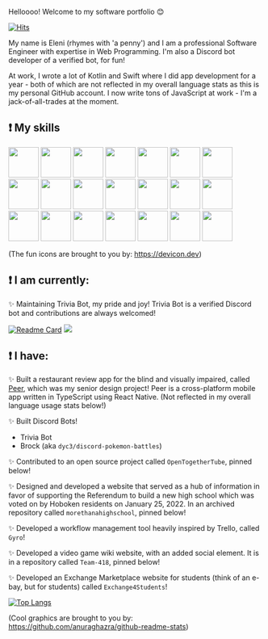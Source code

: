 <!--- ![Eleni's Logo](https://github.com/elenirotsides/My-Personal-Website/blob/dev/src/public/ER_logo.png?raw=true) --->
          
Helloooo! Welcome to my software portfolio :blush:

[![Hits](https://hits.seeyoufarm.com/api/count/incr/badge.svg?url=https%3A%2F%2Fgithub.com%2Felenirotsides%2Fhit-counter&count_bg=%23000000&title_bg=%23DD00D4&icon=github.svg&icon_color=%23E7E7E7&title=Visits&edge_flat=false)](https://hits.seeyoufarm.com)

My name is Eleni (rhymes with 'a penny') and I am a professional Software Engineer with expertise in Web Programming. I'm also a Discord bot developer of a verified bot, for fun!

At work, I wrote a lot of Kotlin and Swift where I did app development for a year - both of which are not reflected in my overall language stats as this is my personal GitHub account. I now write tons of JavaScript at work - I'm a jack-of-all-trades at the moment.

## ❗ My skills

<img src="https://cdn.jsdelivr.net/gh/devicons/devicon/icons/git/git-original.svg" height="60px" width="60px"/> <img src="https://cdn.jsdelivr.net/gh/devicons/devicon/icons/github/github-original.svg" height="60px" width="60px"/> <img src="https://cdn.jsdelivr.net/gh/devicons/devicon/icons/nodejs/nodejs-plain-wordmark.svg" height="60px" width="60px"/> <img src="https://cdn.jsdelivr.net/gh/devicons/devicon/icons/javascript/javascript-original.svg" height="60px" width="60px"/> <img src="https://cdn.jsdelivr.net/gh/devicons/devicon/icons/typescript/typescript-original.svg" height="60px" width="60px"/> <img src="https://cdn.jsdelivr.net/gh/devicons/devicon/icons/react/react-original-wordmark.svg" height="60px" width="60px"/> <img src="https://cdn.jsdelivr.net/gh/devicons/devicon/icons/nextjs/nextjs-original.svg" height="60px" width="60px"/> <img src="https://cdn.jsdelivr.net/gh/devicons/devicon/icons/express/express-original.svg" height="60px" width="60px"/> <img src="https://cdn.jsdelivr.net/gh/devicons/devicon/icons/bootstrap/bootstrap-plain-wordmark.svg" height="60px" width="60px"/> <img src="https://cdn.jsdelivr.net/gh/devicons/devicon/icons/docker/docker-plain-wordmark.svg" height="60px" width="60px"/> <img src="https://cdn.jsdelivr.net/gh/devicons/devicon/icons/discordjs/discordjs-original.svg" height="60px" width="60px"/> <img src="https://cdn.jsdelivr.net/gh/devicons/devicon/icons/jira/jira-original.svg" height="60px" width="60px"/> <img src="https://cdn.jsdelivr.net/gh/devicons/devicon/icons/mongodb/mongodb-plain-wordmark.svg" height="60px" width="60px"/> <img src="https://cdn.jsdelivr.net/gh/devicons/devicon/icons/npm/npm-original-wordmark.svg" height="60px" width="60px"/> <img src="https://cdn.jsdelivr.net/gh/devicons/devicon/icons/yarn/yarn-original-wordmark.svg" height="60px" width="60px"/> <img src="https://cdn.jsdelivr.net/gh/devicons/devicon/icons/vscode/vscode-original.svg" height="60px" width="60px"/> <img src="https://cdn.jsdelivr.net/gh/devicons/devicon/icons/kotlin/kotlin-plain-wordmark.svg" height="60px" width="60px"/> <img src="https://cdn.jsdelivr.net/gh/devicons/devicon/icons/androidstudio/androidstudio-original.svg" height="60px" width="60px"/> <img src="https://cdn.jsdelivr.net/gh/devicons/devicon/icons/swift/swift-original.svg" height="60px" width="60px"/> <img src="https://cdn.jsdelivr.net/gh/devicons/devicon/icons/xcode/xcode-original.svg" height="60px" width="60px"/> <img src="https://cdn.jsdelivr.net/gh/devicons/devicon/icons/python/python-original.svg" height="60px" width="60px"/>
          
(The fun icons are brought to you by: https://devicon.dev)
    
## ❗ I am currently:

✨ Maintaining Trivia Bot, my pride and joy! Trivia Bot is a verified Discord bot and contributions are always welcomed!

[![Readme Card](https://github-readme-stats.vercel.app/api/pin/?username=elenirotsides&repo=Trivia-Bot&show_owner=true&theme=dracula)](https://github.com/elenirotsides/Trivia-Bot) <a href="https://top.gg/bot/831974682709721099"> <img src="https://top.gg/api/widget/831974682709721099.svg">
</a>

## ❗ I have:

✨ Built a restaurant review app for the blind and visually impaired, called [Peer](https://github.com/Peer-Stevens), which was my senior design project! Peer is a cross-platform mobile app written in TypeScript using React Native. (Not reflected in my overall language usage stats below!)

✨ Built Discord Bots!
- Trivia Bot
- Brock (aka `dyc3/discord-pokemon-battles`)

✨ Contributed to an open source project called `OpenTogetherTube`, pinned below!

✨ Designed and developed a website that served as a hub of information in favor of supporting the Referendum to build a new high school which was voted on by Hoboken residents on January 25, 2022. In an archived repository called `morethanahighschool`, pinned below!

✨ Developed a workflow management tool heavily inspired by Trello, called `Gyro`!

✨ Developed a video game wiki website, with an added social element. It is in a repository called `Team-418`, pinned below!

✨ Developed an Exchange Marketplace website for students (think of an e-bay, but for students) called `Exchange4Students`!

<!--✨ Written a Reverse Phone Lookup program that is intended for personal use! I will make my repo public once I am confident in its functionality. This will constantly be a work in progress, aimed to be continually improved with the latest technologies and techniques I'm learning. 
- The program is pretty much complete, but I think I'm going to refactor it to use Vue.js for kicks and giggles-->

[![Top Langs](https://github-readme-stats.vercel.app/api/top-langs/?username=elenirotsides&langs_count=8&layout=compact&hide=css,scss,makefile&theme=dracula)](https://github.com/anuraghazra/github-readme-stats) <!--![GitHub stats](https://github-readme-stats.vercel.app/api?username=elenirotsides&count_private=true&theme=dracula&show_icons=true) -->

(Cool graphics are brought to you by: https://github.com/anuraghazra/github-readme-stats)
